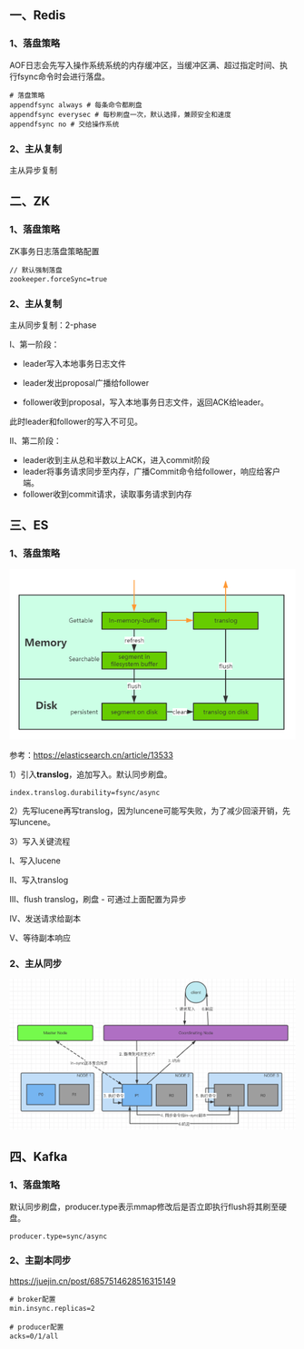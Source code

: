 ## 一、Redis

### 1、落盘策略

AOF日志会先写入操作系统系统的内存缓冲区，当缓冲区满、超过指定时间、执行fsync命令时会进行落盘。

```properties
# 落盘策略
appendfsync always # 每条命令都刷盘
appendfsync everysec # 每秒刷盘一次，默认选择，兼顾安全和速度
appendfsync no # 交给操作系统
```

### 2、主从复制

主从异步复制

## 二、ZK

### 1、落盘策略

ZK事务日志落盘策略配置

```properties
// 默认强制落盘
zookeeper.forceSync=true
```

### 2、主从复制

主从同步复制：2-phase

I、第一阶段：

* leader写入本地事务日志文件

* leader发出proposal广播给follower

* follower收到proposal，写入本地事务日志文件，返回ACK给leader。

此时leader和follower的写入不可见。

II、第二阶段：

* leader收到主从总和半数以上ACK，进入commit阶段
* leader将事务请求同步至内存，广播Commit命令给follower，响应给客户端。
* follower收到commit请求，读取事务请求到内存

## 三、ES

### 1、落盘策略

<img src="pic/4c779f7a48018044d3d15c73c7f8a91a.png" title="" alt="img" data-align="center">

参考：https://elasticsearch.cn/article/13533

1）引入**translog**，追加写入。默认同步刷盘。

```properties
index.translog.durability=fsync/async
```

2）先写lucene再写translog，因为luncene可能写失败，为了减少回滚开销，先写luncene。

3）写入关键流程

I、写入lucene

II、写入translog

III、flush translog，刷盘 - 可通过上面配置为异步

IV、发送请求给副本

V、等待副本响应

### 2、主从同步

<img src="pic/image-20210630114329431.png" title="" alt="image-20210630114329431" data-align="center">

## 四、Kafka

### 1、落盘策略

默认同步刷盘，producer.type表示mmap修改后是否立即执行flush将其刷至硬盘。

```properties
producer.type=sync/async
```

### 2、主副本同步

https://juejin.cn/post/6857514628516315149

```properties
# broker配置
min.insync.replicas=2

# producer配置
acks=0/1/all
```

